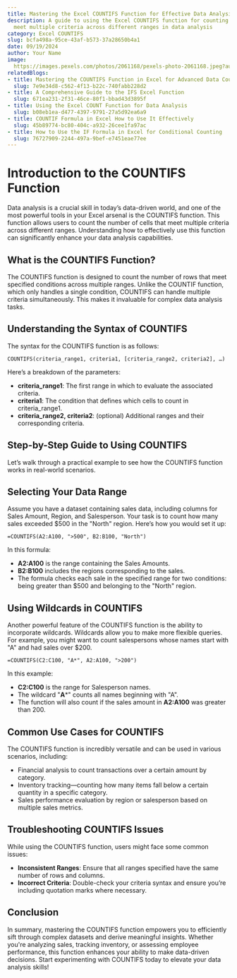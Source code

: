 ```yaml
---
title: Mastering the Excel COUNTIFS Function for Effective Data Analysis
description: A guide to using the Excel COUNTIFS function for counting cells that
  meet multiple criteria across different ranges in data analysis
category: Excel COUNTIFS
slug: bcfa498a-95ce-43af-b573-37a28650b4a1
date: 09/19/2024
author: Your Name
image: 
  https://images.pexels.com/photos/2061168/pexels-photo-2061168.jpeg?auto=compress&cs=tinysrgb&w=600
relatedBlogs:
- title: Mastering the COUNTIFS Function in Excel for Advanced Data Counting
  slug: 7e9e34d8-c562-4f13-b22c-740fabb228d2
- title: A Comprehensive Guide to the IFS Excel Function
  slug: 671ea231-2f31-46ce-80f1-bbad43d3895f
- title: Using the Excel COUNT Function for Data Analysis
  slug: b08eb1ea-d477-4397-9791-27a5d92ea6a9
- title: COUNTIF Formula in Excel How to Use It Effectively
  slug: 45b89774-bc80-404c-a932-26cee1fa97ac
- title: How to Use the IF Formula in Excel for Conditional Counting
  slug: 76727909-2244-497a-9bef-e7451eae77ee
---
```


# Introduction to the COUNTIFS Function

Data analysis is a crucial skill in today’s data-driven world, and one of the most powerful tools in your Excel arsenal is the COUNTIFS function. This function allows users to count the number of cells that meet multiple criteria across different ranges. Understanding how to effectively use this function can significantly enhance your data analysis capabilities.

## What is the COUNTIFS Function?

The COUNTIFS function is designed to count the number of rows that meet specified conditions across multiple ranges. Unlike the COUNTIF function, which only handles a single condition, COUNTIFS can handle multiple criteria simultaneously. This makes it invaluable for complex data analysis tasks.

## Understanding the Syntax of COUNTIFS

The syntax for the COUNTIFS function is as follows:
```excel
COUNTIFS(criteria_range1, criteria1, [criteria_range2, criteria2], …)
```

Here’s a breakdown of the parameters:
- **criteria_range1**: The first range in which to evaluate the associated criteria.
- **criteria1**: The condition that defines which cells to count in criteria_range1.
- **criteria_range2, criteria2**: (optional) Additional ranges and their corresponding criteria.

## Step-by-Step Guide to Using COUNTIFS

Let’s walk through a practical example to see how the COUNTIFS function works in real-world scenarios.

## Selecting Your Data Range

Assume you have a dataset containing sales data, including columns for Sales Amount, Region, and Salesperson. Your task is to count how many sales exceeded $500 in the "North" region. Here’s how you would set it up:
```excel
=COUNTIFS(A2:A100, ">500", B2:B100, "North")
```

In this formula:
- **A2:A100** is the range containing the Sales Amounts.
- **B2:B100** includes the regions corresponding to the sales.
- The formula checks each sale in the specified range for two conditions: being greater than $500 and belonging to the "North" region.

## Using Wildcards in COUNTIFS

Another powerful feature of the COUNTIFS function is the ability to incorporate wildcards. Wildcards allow you to make more flexible queries. For example, you might want to count salespersons whose names start with "A" and had sales over $200.
```excel
=COUNTIFS(C2:C100, "A*", A2:A100, ">200")
```

In this example:
- **C2:C100** is the range for Salesperson names.
- The wildcard "**A***" counts all names beginning with "A".
- The function will also count if the sales amount in **A2:A100** was greater than 200.

## Common Use Cases for COUNTIFS

The COUNTIFS function is incredibly versatile and can be used in various scenarios, including:
- Financial analysis to count transactions over a certain amount by category.
- Inventory tracking—counting how many items fall below a certain quantity in a specific category.
- Sales performance evaluation by region or salesperson based on multiple sales metrics.

## Troubleshooting COUNTIFS Issues

While using the COUNTIFS function, users might face some common issues:
- **Inconsistent Ranges**: Ensure that all ranges specified have the same number of rows and columns.
- **Incorrect Criteria**: Double-check your criteria syntax and ensure you’re including quotation marks where necessary.

## Conclusion

In summary, mastering the COUNTIFS function empowers you to efficiently sift through complex datasets and derive meaningful insights. Whether you're analyzing sales, tracking inventory, or assessing employee performance, this function enhances your ability to make data-driven decisions. Start experimenting with COUNTIFS today to elevate your data analysis skills!
